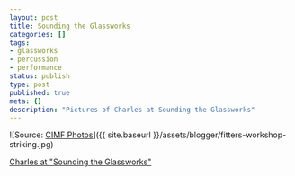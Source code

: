 ```yaml
---
layout: post
title: Sounding the Glassworks
categories: []
tags:
- glassworks
- percussion
- performance
status: publish
type: post
published: true
meta: {}
description: "Pictures of Charles at Sounding the Glassworks"
---
```


![Source: [CIMF Photos](http://www.flickr.com/people/cimfphotos/)]({{ site.baseurl }}/assets/blogger/fitters-workshop-striking.jpg)

<!-- [![](http://farm4.static.flickr.com/3584/3518272361_f14789550a_m.jpg)](http://www.flickr.com/photos/cimfphotos/3518272361/) -->

[Charles at "Sounding the Glassworks"](http://www.flickr.com/photos/cimfphotos/3518272361/)

